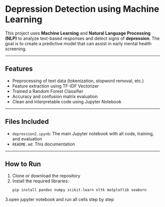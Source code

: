 #  Depression Detection using Machine Learning

This project uses **Machine Learning** and **Natural Language Processing (NLP)** to analyze text-based responses and detect signs of **depression**. The goal is to create a predictive model that can assist in early mental health screening.

---

##  Features

- Preprocessing of text data (tokenization, stopword removal, etc.)
- Feature extraction using TF-IDF Vectorizer
- Trained a Random Forest Classifier
- Accuracy and confusion matrix evaluation
- Clean and interpretable code using Jupyter Notebook

---

## Files Included

- `depression2.ipynb`: The main Jupyter notebook with all code, training, and evaluation
- `README.md`: This documentation


---

##  How to Run

1. Clone or download the repository
2. Install the required libraries:
   ```bash
   pip install pandas numpy scikit-learn nltk matplotlib seaborn
3.open jupyter notebook and run all cells step by step
